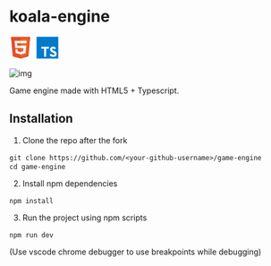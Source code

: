 # koala-engine

<img witdh="40" height="40" src="https://github.com/devicons/devicon/blob/master/icons/html5/html5-original.svg" />&nbsp;
<img witdh="40" height="40" src="https://github.com/devicons/devicon/blob/master/icons/typescript/typescript-original.svg" />&nbsp;

![img](https://i.imgur.com/rSzYMCo.png)

Game engine made with HTML5 + Typescript.

## Installation

1. Clone the repo after the fork

```
git clone https://github.com/<your-github-username>/game-engine
cd game-engine
```

2. Install npm dependencies

```
npm install
```

3. Run the project using npm scripts

```
npm run dev
```

(Use vscode chrome debugger to use breakpoints while debugging)
